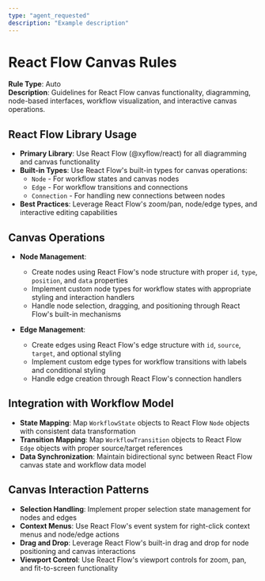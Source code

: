 ```yaml
---
type: "agent_requested"
description: "Example description"
---
```

# React Flow Canvas Rules

**Rule Type**: Auto  
**Description**: Guidelines for React Flow canvas functionality, diagramming, node-based interfaces, workflow visualization, and interactive canvas operations.

## React Flow Library Usage

- **Primary Library**: Use React Flow (@xyflow/react) for all diagramming and canvas functionality
- **Built-in Types**: Use React Flow's built-in types for canvas operations:
  - `Node` - For workflow states and canvas nodes
  - `Edge` - For workflow transitions and connections
  - `Connection` - For handling new connections between nodes
- **Best Practices**: Leverage React Flow's zoom/pan, node/edge types, and interactive editing capabilities

## Canvas Operations

- **Node Management**: 
  - Create nodes using React Flow's node structure with proper `id`, `type`, `position`, and `data` properties
  - Implement custom node types for workflow states with appropriate styling and interaction handlers
  - Handle node selection, dragging, and positioning through React Flow's built-in mechanisms

- **Edge Management**:
  - Create edges using React Flow's edge structure with `id`, `source`, `target`, and optional styling
  - Implement custom edge types for workflow transitions with labels and conditional styling
  - Handle edge creation through React Flow's connection handlers

## Integration with Workflow Model

- **State Mapping**: Map `WorkflowState` objects to React Flow `Node` objects with consistent data transformation
- **Transition Mapping**: Map `WorkflowTransition` objects to React Flow `Edge` objects with proper source/target references
- **Data Synchronization**: Maintain bidirectional sync between React Flow canvas state and workflow data model

## Canvas Interaction Patterns

- **Selection Handling**: Implement proper selection state management for nodes and edges
- **Context Menus**: Use React Flow's event system for right-click context menus and node/edge actions
- **Drag and Drop**: Leverage React Flow's built-in drag and drop for node positioning and canvas interactions
- **Viewport Control**: Use React Flow's viewport controls for zoom, pan, and fit-to-screen functionality
